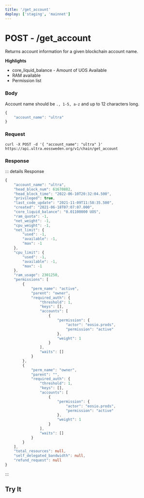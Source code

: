```yaml
---
title: '/get_account'
deploy: ['staging', 'mainnet']
---
```


# POST - /get_account

Returns account information for a given blockchain account name.

**Highlights**

* core_liquid_balance - Amount of UOS Available
* RAM available
* Permission list

### Body

Account name should be `., 1-5, a-z` and up to 12 characters long.

```typescript
{
    "account_name": "ultra"
}
```

### Request

```
curl -X POST -d '{ "account_name": "ultra" }'  https://api.ultra.eossweden.org/v1/chain/get_account
```

### Response

::: details Response
```typescript
{
	"account_name": "ultra",
	"head_block_num": 61670882,
	"head_block_time": "2022-06-10T20:32:04.500",
	"privileged": true,
	"last_code_update": "2021-11-09T11:58:35.500",
	"created": "2021-06-18T07:07:07.000",
	"core_liquid_balance": "0.01100000 UOS",
	"ram_quota": -1,
	"net_weight": -1,
	"cpu_weight": -1,
	"net_limit": {
		"used": -1,
		"available": -1,
		"max": -1
	},
	"cpu_limit": {
		"used": -1,
		"available": -1,
		"max": -1
	},
	"ram_usage": 2301250,
	"permissions": [
		{
			"perm_name": "active",
			"parent": "owner",
			"required_auth": {
				"threshold": 1,
				"keys": [],
				"accounts": [
					{
						"permission": {
							"actor": "eosio.prods",
							"permission": "active"
						},
						"weight": 1
					}
				],
				"waits": []
			}
		},
		{
			"perm_name": "owner",
			"parent": "",
			"required_auth": {
				"threshold": 1,
				"keys": [],
				"accounts": [
					{
						"permission": {
							"actor": "eosio.prods",
							"permission": "active"
						},
						"weight": 1
					}
				],
				"waits": []
			}
		}
	],
	"total_resources": null,
	"self_delegated_bandwidth": null,
	"refund_request": null
}
```
:::


## Try It

<DemoApi 
	type="POST" 
	query="/v1/chain/get_account" 
	:body="[{ key: 'account_name', value: 'ultra' }]"
/>